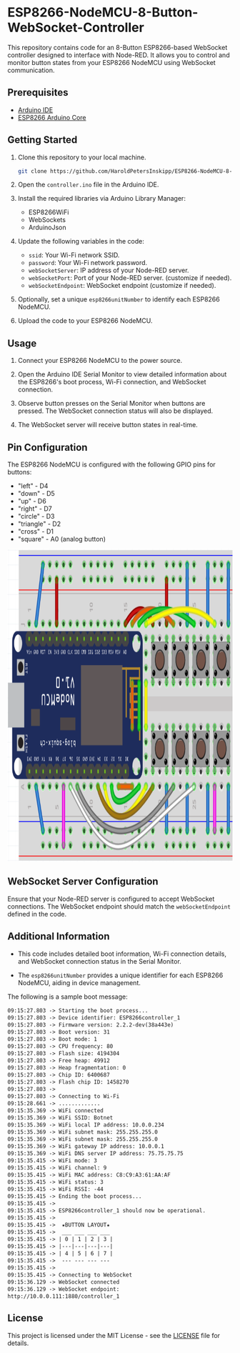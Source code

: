 # ESP8266-NodeMCU-8-Button-WebSocket-Controller

This repository contains code for an 8-Button ESP8266-based WebSocket controller designed to interface with Node-RED. It allows you to control and monitor button states from your ESP8266 NodeMCU using WebSocket communication.

## Prerequisites

- [Arduino IDE](https://www.arduino.cc/en/Main/Software)
- [ESP8266 Arduino Core](https://github.com/esp8266/Arduino)

## Getting Started

1. Clone this repository to your local machine.

    ```bash
    git clone https://github.com/HaroldPetersInskipp/ESP8266-NodeMCU-8-Button-WebSocket-Controller.git
    ```

2. Open the `controller.ino` file in the Arduino IDE.

3. Install the required libraries via Arduino Library Manager:

    - ESP8266WiFi
    - WebSockets
    - ArduinoJson

4. Update the following variables in the code:

    - `ssid`: Your Wi-Fi network SSID.
    - `password`: Your Wi-Fi network password.
    - `webSocketServer`: IP address of your Node-RED server.
    - `webSocketPort`: Port of your Node-RED server. (customize if needed).
    - `webSocketEndpoint`: WebSocket endpoint (customize if needed).

5. Optionally, set a unique `esp8266unitNumber` to identify each ESP8266 NodeMCU.

6. Upload the code to your ESP8266 NodeMCU.

## Usage

1. Connect your ESP8266 NodeMCU to the power source.

2. Open the Arduino IDE Serial Monitor to view detailed information about the ESP8266's boot process, Wi-Fi connection, and WebSocket connection.

3. Observe button presses on the Serial Monitor when buttons are pressed. The WebSocket connection status will also be displayed.

4. The WebSocket server will receive button states in real-time.

## Pin Configuration

The ESP8266 NodeMCU is configured with the following GPIO pins for buttons:

- "left" - D4
- "down" - D5
- "up" - D6
- "right" - D7
- "circle" - D3
- "triangle" - D2
- "cross" - D1
- "square" - A0 (analog button)

<img alt="Diagram" height="700px" src="Fritzing_Diagram_Screenshot.png" />

## WebSocket Server Configuration

Ensure that your Node-RED server is configured to accept WebSocket connections. The WebSocket endpoint should match the `webSocketEndpoint` defined in the code.

## Additional Information

- This code includes detailed boot information, Wi-Fi connection details, and WebSocket connection status in the Serial Monitor.

- The `esp8266unitNumber` provides a unique identifier for each ESP8266 NodeMCU, aiding in device management.

The following is a sample boot message:
```
09:15:27.803 -> Starting the boot process...
09:15:27.803 -> Device identifier: ESP8266controller_1
09:15:27.803 -> Firmware version: 2.2.2-dev(38a443e)
09:15:27.803 -> Boot version: 31
09:15:27.803 -> Boot mode: 1
09:15:27.803 -> CPU frequency: 80
09:15:27.803 -> Flash size: 4194304
09:15:27.803 -> Free heap: 49912
09:15:27.803 -> Heap fragmentation: 0
09:15:27.803 -> Chip ID: 6400687
09:15:27.803 -> Flash chip ID: 1458270
09:15:27.803 -> 
09:15:27.803 -> Connecting to Wi-Fi
09:15:28.661 -> .............
09:15:35.369 -> WiFi connected
09:15:35.369 -> WiFi SSID: Botnet
09:15:35.369 -> WiFi local IP address: 10.0.0.234
09:15:35.369 -> WiFi subnet mask: 255.255.255.0
09:15:35.369 -> WiFi subnet mask: 255.255.255.0
09:15:35.369 -> WiFi gateway IP address: 10.0.0.1
09:15:35.369 -> WiFi DNS server IP address: 75.75.75.75
09:15:35.415 -> WiFi mode: 3
09:15:35.415 -> WiFi channel: 9
09:15:35.415 -> WiFi MAC address: C8:C9:A3:61:AA:AF
09:15:35.415 -> WiFi status: 3
09:15:35.415 -> WiFi RSSI: -44
09:15:35.415 -> Ending the boot process...
09:15:35.415 -> 
09:15:35.415 -> ESP8266controller_1 should now be operational.
09:15:35.415 -> 
09:15:35.415 ->  ★BUTTON LAYOUT★
09:15:35.415 ->  ___ ___ ___ ___ 
09:15:35.415 -> | 0 | 1 | 2 | 3 |
09:15:35.415 -> |---|---|---|---|
09:15:35.415 -> | 4 | 5 | 6 | 7 |
09:15:35.415 ->  --- --- --- --- 
09:15:35.415 -> 
09:15:35.415 -> Connecting to WebSocket
09:15:36.129 -> WebSocket connected
09:15:36.129 -> WebSocket endpoint: http://10.0.0.111:1880/controller_1
```

## License

This project is licensed under the MIT License - see the [LICENSE](https://github.com/HaroldPetersInskipp/ESP8266-NodeMCU-8-Button-WebSocket-Controller/blob/main/LICENSE) file for details.
